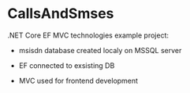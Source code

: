 # CallsAndSmses
.NET Core EF MVC technologies example project:

* msisdn database created localy on MSSQL server

* EF connected to exsisting DB

* MVC used for frontend development
